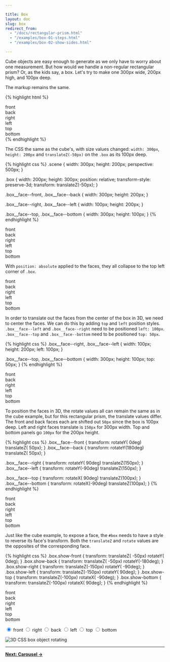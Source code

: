 ```yaml
---

title: Box
layout: doc
slug: box
redirect_from:
  - "/docs/rectangular-prism.html"
  - "/examples/box-01-steps.html"
  - "/examples/box-02-show-sides.html"

---
```


Cube objects are easy enough to generate as we only have to worry about one measurement. But how would we handle a non-regular rectangular prism? Or, as the kids say, a box. Let's try to make one 300px wide, 200px high, and 100px deep.

The markup remains the same.

{% highlight html %}
<div class="scene">
  <div class="box">
    <div class="box__face box__face--front">front</div>
    <div class="box__face box__face--back">back</div>
    <div class="box__face box__face--right">right</div>
    <div class="box__face box__face--left">left</div>
    <div class="box__face box__face--top">top</div>
    <div class="box__face box__face--bottom">bottom</div>
  </div>
</div>
{% endhighlight %}

The CSS the same as the cube's, with size values changed: `width: 300px`, `height: 200px` and `translateZ(-50px)` on the `.box` as its 100px deep.

{% highlight css %}
.scene {
  width: 300px;
  height: 200px;
  perspective: 500px;
}

.box {
  width: 200px;
  height: 300px;
  position: relative;
  transform-style: preserve-3d;
  transform: translateZ(-50px);
}

.box__face--front,
.box__face--back {
  width: 300px;
  height: 200px;
}

.box__face--right,
.box__face--left {
  width: 100px;
  height: 200px;
}

.box__face--top,
.box__face--bottom {
  width: 300px;
  height: 100px;
}
{% endhighlight %}

<div class="scene">
  <div class="box box--step0">
    <div class="box__face box__face--front">front</div>
    <div class="box__face box__face--back">back</div>
    <div class="box__face box__face--right">right</div>
    <div class="box__face box__face--left">left</div>
    <div class="box__face box__face--top">top</div>
    <div class="box__face box__face--bottom">bottom</div>
  </div>
</div>

With `position: absolute` applied to the faces, they all collapse to the top left corner of `.box`.

<div class="scene scene--box">
  <div class="box box--step1 box--step1a">
    <div class="box__face box__face--front">front</div>
    <div class="box__face box__face--back">back</div>
    <div class="box__face box__face--right">right</div>
    <div class="box__face box__face--left">left</div>
    <div class="box__face box__face--top">top</div>
    <div class="box__face box__face--bottom">bottom</div>
  </div>
</div>

In order to translate out the faces from the center of the box in 3D, we need to center the faces. We can do this by adding `top` and `left` position styles. `.box__face--left` and `.box__face--right` need to be positioned `left: 100px`. `.box__face--top` and `.box__face--bottom` need to be positioned `top: 50px`.

{% highlight css %}
.box__face--right,
.box__face--left {
  width: 100px;
  height: 200px;
  left: 100px;
}

.box__face--top,
.box__face--bottom {
  width: 300px;
  height: 100px;
  top: 50px;
}
{% endhighlight %}

<div class="scene scene--box">
  <div class="box box--step1">
    <div class="box__face box__face--front">front</div>
    <div class="box__face box__face--back">back</div>
    <div class="box__face box__face--right">right</div>
    <div class="box__face box__face--left">left</div>
    <div class="box__face box__face--top">top</div>
    <div class="box__face box__face--bottom">bottom</div>
  </div>
</div>

To position the faces in 3D, the rotate values all can remain the same as in the cube example, but for this rectangular prism, the translate values differ. The front and back faces each are shifted out `50px` since the box is 100px deep. Left and right faces translate is `150px` for 300px width. Top and bottom panels go `100px` for the 200px height.

{% highlight css %}
.box__face--front  { transform: rotateY(  0deg) translateZ( 50px); }
.box__face--back   { transform: rotateY(180deg) translateZ( 50px); }

.box__face--right  { transform: rotateY( 90deg) translateZ(150px); }
.box__face--left   { transform: rotateY(-90deg) translateZ(150px); }

.box__face--top    { transform: rotateX( 90deg) translateZ(100px); }
.box__face--bottom { transform: rotateX(-90deg) translateZ(100px); }
{% endhighlight %}

<div class="scene scene--box">
  <div class="box">
    <div class="box__face box__face--front">front</div>
    <div class="box__face box__face--back">back</div>
    <div class="box__face box__face--right">right</div>
    <div class="box__face box__face--left">left</div>
    <div class="box__face box__face--top">top</div>
    <div class="box__face box__face--bottom">bottom</div>
  </div>
</div>

Just like the cube example, to expose a face, the `#box` needs to have a style to reverse its face's transform. Both the `translateZ` and `rotate` values are the opposites of the corresponding face.

{% highlight css %}
.box.show-front  { transform: translateZ( -50px) rotateY(   0deg); }
.box.show-back   { transform: translateZ( -50px) rotateY(-180deg); }
.box.show-right  { transform: translateZ(-150px) rotateY( -90deg); }
.box.show-left   { transform: translateZ(-150px) rotateY(  90deg); }
.box.show-top    { transform: translateZ(-100px) rotateX( -90deg); }
.box.show-bottom { transform: translateZ(-100px) rotateX(  90deg); }
{% endhighlight %}

<div class="demo demo--rotate-box">
  <div class="scene scene--box">
    <div class="box box--rotate">
      <div class="box__face box__face--front">front</div>
      <div class="box__face box__face--back">back</div>
      <div class="box__face box__face--right">right</div>
      <div class="box__face box__face--left">left</div>
      <div class="box__face box__face--top">top</div>
      <div class="box__face box__face--bottom">bottom</div>
    </div>
  </div>
  <p class="radio-button-group">
    <label>
      <input type="radio" name="rotate-box-side" value="front" checked /> front
    </label>
    <label>
      <input type="radio" name="rotate-box-side" value="right" /> right
    </label>
    <label>
      <input type="radio" name="rotate-box-side" value="back" /> back
    </label>
    <label>
      <input type="radio" name="rotate-box-side" value="left" /> left
    </label>
    <label>
      <input type="radio" name="rotate-box-side" value="top" /> top
    </label>
    <label>
      <input type="radio" name="rotate-box-side" value="bottom" /> bottom
    </label>
  </p>
</div>
<script>
( function() {
  var demo = document.querySelector('.demo--rotate-box');
  var box = demo.querySelector('.box');
  var currentClass = '';

  function changeSide() {
    var checkedRadio = demo.querySelector(':checked');
    var showClass = 'show-' + checkedRadio.value;
    if ( currentClass ) {
      box.classList.remove( currentClass );
    }
    box.classList.add( showClass );
    currentClass = showClass;
  }
  // set initial side
  changeSide();

  demo.addEventListener( 'change', changeSide );
})();
</script>


![3D CSS box object rotating](../img/box02.png)

* * *

[**Next: Carousel &rarr;**](carousel.html)
